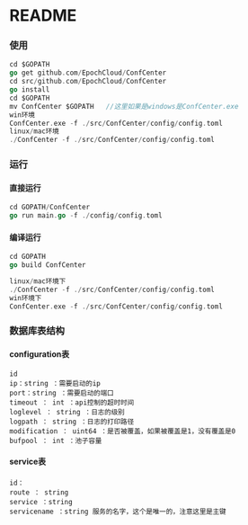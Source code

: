 # README

### 使用

```go
cd $GOPATH
go get github.com/EpochCloud/ConfCenter
cd src/github.com/EpochCloud/ConfCenter
go install
cd $GOPATH
mv ConfCenter $GOPATH   //这里如果是windows是ConfCenter.exe
win环境
ConfCenter.exe -f ./src/ConfCenter/config/config.toml
linux/mac环境
./ConfCenter -f ./src/ConfCenter/config/config.toml
```



### 运行

#### 直接运行

```GO
cd GOPATH/ConfCenter
go run main.go -f ./config/config.toml
```

#### 编译运行

```GO
cd GOPATH
go build ConfCenter

linux/mac环境下
./ConfCenter -f ./src/ConfCenter/config/config.toml
win环境下
ConfCenter.exe -f ./src/ConfCenter/config/config.toml
```



### 数据库表结构

#### configuration表

```
id 
ip：string ：需要启动的ip
port：string ：需要启动的端口
timeout ： int ：api控制的超时时间
loglevel ： string ：日志的级别
logpath ： string ：日志的打印路径
modification ： uint64 ：是否被覆盖，如果被覆盖是1，没有覆盖是0
bufpool ： int ：池子容量
```

#### service表

```
id：
route ： string 
service ：string
servicename ：string 服务的名字，这个是唯一的，注意这里是主键
```

